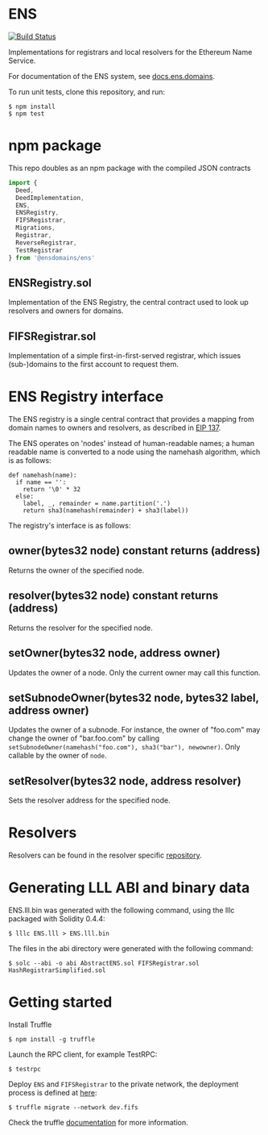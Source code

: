 # ENS

[![Build Status](https://travis-ci.org/ensdomains/ens.svg?branch=master)](https://travis-ci.org/ensdomains/ens)

Implementations for registrars and local resolvers for the Ethereum Name Service.

For documentation of the ENS system, see [docs.ens.domains](https://docs.ens.domains/).

To run unit tests, clone this repository, and run:

    $ npm install
    $ npm test

# npm package

This repo doubles as an npm package with the compiled JSON contracts

```js
import {
  Deed,
  DeedImplementation,
  ENS,
  ENSRegistry,
  FIFSRegistrar,
  Migrations,
  Registrar,
  ReverseRegistrar,
  TestRegistrar
} from '@ensdomains/ens'
```

## ENSRegistry.sol

Implementation of the ENS Registry, the central contract used to look up resolvers and owners for domains.

## FIFSRegistrar.sol

Implementation of a simple first-in-first-served registrar, which issues (sub-)domains to the first account to request them.

# ENS Registry interface

The ENS registry is a single central contract that provides a mapping from domain names to owners and resolvers, as described in [EIP 137](https://github.com/ethereum/EIPs/issues/137).

The ENS operates on 'nodes' instead of human-readable names; a human readable name is converted to a node using the namehash algorithm, which is as follows:

    def namehash(name):
      if name == '':
        return '\0' * 32
      else:
        label, _, remainder = name.partition('.')
        return sha3(namehash(remainder) + sha3(label))

The registry's interface is as follows:

## owner(bytes32 node) constant returns (address)

Returns the owner of the specified node.

## resolver(bytes32 node) constant returns (address)

Returns the resolver for the specified node.

## setOwner(bytes32 node, address owner)

Updates the owner of a node. Only the current owner may call this function.

## setSubnodeOwner(bytes32 node, bytes32 label, address owner)

Updates the owner of a subnode. For instance, the owner of "foo.com" may change the owner of "bar.foo.com" by calling `setSubnodeOwner(namehash("foo.com"), sha3("bar"), newowner)`. Only callable by the owner of `node`.

## setResolver(bytes32 node, address resolver)

Sets the resolver address for the specified node.

# Resolvers

Resolvers can be found in the resolver specific [repository](https://github.com/ensdomains/resolvers).

# Generating LLL ABI and binary data

ENS.lll.bin was generated with the following command, using the lllc packaged with Solidity 0.4.4:

    $ lllc ENS.lll > ENS.lll.bin

The files in the abi directory were generated with the following command:

    $ solc --abi -o abi AbstractENS.sol FIFSRegistrar.sol HashRegistrarSimplified.sol

# Getting started

Install Truffle

    $ npm install -g truffle

Launch the RPC client, for example TestRPC:

    $ testrpc

Deploy `ENS` and `FIFSRegistrar` to the private network, the deployment process is defined at [here](migrations/2_deploy_contracts.js):

    $ truffle migrate --network dev.fifs

Check the truffle [documentation](http://truffleframework.com/docs/) for more information.
